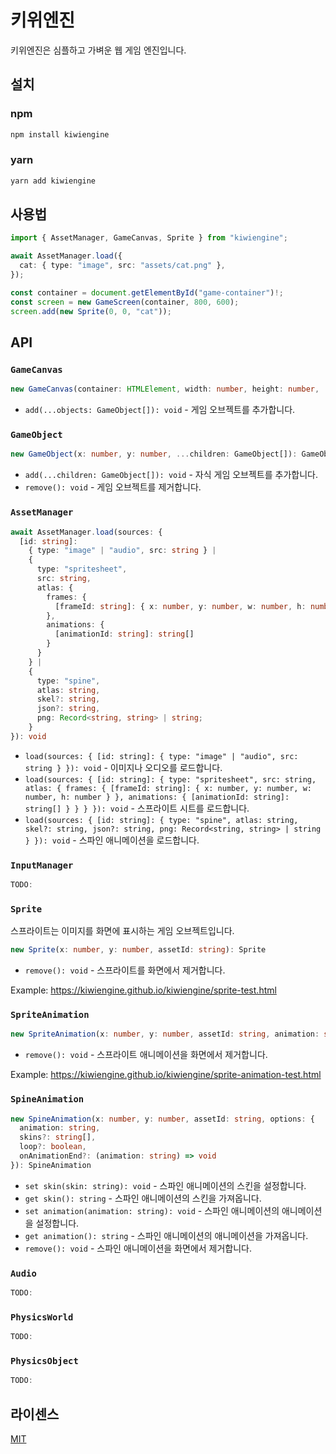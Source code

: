 # 키위엔진

키위엔진은 심플하고 가벼운 웹 게임 엔진입니다.

## 설치

### npm

```bash
npm install kiwiengine
```

### yarn

```bash
yarn add kiwiengine
```

## 사용법

```typescript
import { AssetManager, GameCanvas, Sprite } from "kiwiengine";

await AssetManager.load({
  cat: { type: "image", src: "assets/cat.png" },
});

const container = document.getElementById("game-container")!;
const screen = new GameScreen(container, 800, 600);
screen.add(new Sprite(0, 0, "cat"));
```

## API

### `GameCanvas`

```typescript
new GameCanvas(container: HTMLElement, width: number, height: number, ...objects: GameObject[]): GameCanvas
```

- `add(...objects: GameObject[]): void` - 게임 오브젝트를 추가합니다.

### `GameObject`

```typescript
new GameObject(x: number, y: number, ...children: GameObject[]): GameObject
```

- `add(...children: GameObject[]): void` - 자식 게임 오브젝트를 추가합니다.
- `remove(): void` - 게임 오브젝트를 제거합니다.

### `AssetManager`

```typescript
await AssetManager.load(sources: {
  [id: string]:
    { type: "image" | "audio", src: string } |
    {
      type: "spritesheet",
      src: string,
      atlas: {
        frames: {
          [frameId: string]: { x: number, y: number, w: number, h: number }
        },
        animations: {
          [animationId: string]: string[]
        }
      }
    } |
    {
      type: "spine",
      atlas: string,
      skel?: string,
      json?: string,
      png: Record<string, string> | string;
    }
}): void
```

- `load(sources: { [id: string]: { type: "image" | "audio", src: string } }): void` -
  이미지나 오디오를 로드합니다.
- `load(sources: { [id: string]: { type: "spritesheet", src: string, atlas: { frames: { [frameId: string]: { x: number, y: number, w: number, h: number } }, animations: { [animationId: string]: string[] } } } }): void` -
  스프라이트 시트를 로드합니다.
- `load(sources: { [id: string]: { type: "spine", atlas: string, skel?: string, json?: string, png: Record<string, string> | string } }): void` -
  스파인 애니메이션을 로드합니다.

### `InputManager`

```typescript
TODO:
```

### `Sprite`

스프라이트는 이미지를 화면에 표시하는 게임 오브젝트입니다.

```typescript
new Sprite(x: number, y: number, assetId: string): Sprite
```

- `remove(): void` - 스프라이트를 화면에서 제거합니다.

Example: https://kiwiengine.github.io/kiwiengine/sprite-test.html

### `SpriteAnimation`

```typescript
new SpriteAnimation(x: number, y: number, assetId: string, animation: string, fps: number): SpriteAnimation
```

- `remove(): void` - 스프라이트 애니메이션을 화면에서 제거합니다.

Example: https://kiwiengine.github.io/kiwiengine/sprite-animation-test.html

### `SpineAnimation`

```typescript
new SpineAnimation(x: number, y: number, assetId: string, options: {
  animation: string,
  skins?: string[],
  loop?: boolean,
  onAnimationEnd?: (animation: string) => void
}): SpineAnimation
```

- `set skin(skin: string): void` - 스파인 애니메이션의 스킨을 설정합니다.
- `get skin(): string` - 스파인 애니메이션의 스킨을 가져옵니다.
- `set animation(animation: string): void` - 스파인 애니메이션의 애니메이션을
  설정합니다.
- `get animation(): string` - 스파인 애니메이션의 애니메이션을 가져옵니다.
- `remove(): void` - 스파인 애니메이션을 화면에서 제거합니다.

### `Audio`

```typescript
TODO:
```

### `PhysicsWorld`

```typescript
TODO:
```

### `PhysicsObject`

```typescript
TODO:
```

## 라이센스

[MIT](LICENSE)
